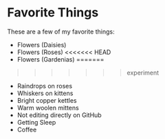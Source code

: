 # Favorite Things

These are a few of my favorite things:

- Flowers (Daisies)
- Flowers (Roses)
<<<<<<< HEAD
- Flowers (Gardenias)
=======
>>>>>>> experiment
- Raindrops on roses
- Whiskers on kittens
- Bright copper kettles
- Warm woolen mittens
- Not editing directly on GitHub
- Getting Sleep
- Coffee

